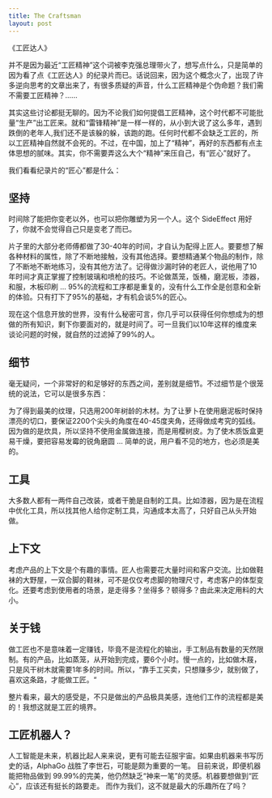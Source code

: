 ```yaml
---
title: The Craftsman
layout: post
---
```


《工匠达人》

并不是因为最近“工匠精神”这个词被李克强总理带火了，想写点什么，只是简单的因为看了点《工匠达人》的纪录片而已。话说回来，因为这个概念火了，出现了许多逆向思考的文章出来了，有很多质疑的声音，什么工匠精神是个伪命题？我们需不需要工匠精神？......

其实这些讨论都挺无聊的。因为不论我们如何提倡工匠精神，这个时代都不可能批量“生产”出工匠来。就和“雷锋精神”是一样一样的，从小到大说了这么多年，遇到跌倒的老年人,我们还不是该躲的躲，该跑的跑。任何时代都不会缺乏工匠的，所以工匠精神自然就不会死的。不过，在中国，加上了“精神”，再好的东西都有点主体思想的腻味。其实，你不需要弄这么大个“精神”来压自己，有“匠心”就好了。

我们看看纪录片的“匠心”都是什么：

## 坚持
时间除了能把你变老以外，也可以把你雕塑为另一个人。这个 SideEffect 用好了，你就不会觉得自己只是变老了而已。

片子里的大部分老师傅都做了30-40年的时间，才自认为配得上匠人。要要想了解各种材料的属性，除了不断地接触，没有其他选择。要想精通某个物品的制作，除了不断地不断地练习，没有其他方法了。记得做沙漏时钟的老匠人，说他用了10年时间才真正掌握了控制玻璃和喷枪的技巧。不论做蒸笼，饭桶，磨泥板，漆器，和服，木板印刷 ... 95%的流程和工序都是重复的，没有什么工作全是创意和全新的体验。只有打下了95%的基础，才有机会谈5%的匠心。

现在这个信息开放的世界，没有什么秘密可言，你几乎可以获得任何你想成为的想做的所有知识，剩下你要面对的，就是时间了。可一旦我们以10年这样的维度来谈论问题的时候，就自然的过滤掉了99%的人。

                                                                                                                                              
## 细节

毫无疑问，一个非常好的和足够好的东西之间，差别就是细节。不过细节是个很笼统的说法，它可以是很多东西：

为了得到最美的纹理，只选用200年树龄的木材。为了让萝卜在使用磨泥板时保持漂亮的切口，要保证2200个尖头的角度在40-45度夹角，还得做成考究的弧线。因为做的是炊具，所以坚持不使用金属做连接，而是用樱树皮。为了使木质饭盒更易干燥，要把容易发霉的锐角磨圆 ... 简单的说，用户看不见的地方，也必须是美的。


## 工具

大多数人都有一两件自己改装，或者干脆是自制的工具。比如漆器，因为是在流程中优化工具，所以找其他人给你定制工具，沟通成本太高了，只好自己从头开始做。

## 上下文

考虑产品的上下文是个有趣的事情。匠人也需要花大量时间和客户交流。比如做鞋袜的大野屋，一双合脚的鞋袜，可不是仅仅考虑脚的物理尺寸，考虑客户的体型变化。还要考虑到使用者的场景，是走得多？坐得多？顿得多？由此来决定用料的大小。


## 关于钱

做工匠也不是意味着一定赚钱，毕竟不是流程化的输出，手工制品有数量的天然限制。有的产品，比如蒸笼，从开始到完成，要6个小时。慢一点的，比如做木屐，只是风干树木就需要1年多的时间。所以，“靠手工买卖，只想赚多少，就别做了，喜欢这条路，才能做工匠。“


整片看来，最大的感受是，不只是做出的产品极具美感，连他们工作的流程都是美的！我想这就是工匠的境界。

## 工匠机器人？
人工智能是未来，机器比起人来来说，更有可能去征服宇宙。如果由机器来书写历史的话，AlphaGo 战胜了李世石，可能是颇为重要的一笔。
目前来说，即便机器能把物品做到 99.99%的完美，他仍然缺乏“神来一笔”的灵感。机器要想做到“匠心”，应该还有挺长的路要走。
而作为我们，这不就是最大的乐趣所在了吗？
